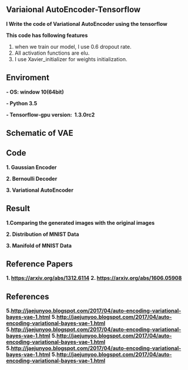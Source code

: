## Variaional AutoEncoder-Tensorflow

**I Write the code of Variational AutoEncoder using the tensorflow**

**This code has following features**
1. when we train our model, I use 0.6 dropout rate.
2. All activation functions are elu.
3. I use Xavier_initializer for weights initialization.

## Enviroment
**- OS: window 10(64bit)**

**- Python 3.5**

**- Tensorflow-gpu version:  1.3.0rc2**

## Schematic of VAE

## Code

**1. Gaussian Encoder**

**2. Bernoulli Decoder**

**3. Variational AutoEncoder**

## Result

**1.Comparing the generated images with the original images**

**2. Distribution of MNIST Data**

**3. Manifold of MNIST Data**
## Reference Papers
**1. https://arxiv.org/abs/1312.6114**
**2. https://arxiv.org/abs/1606.05908**

## References

**5.http://jaejunyoo.blogspot.com/2017/04/auto-encoding-variational-bayes-vae-1.html**
**5.http://jaejunyoo.blogspot.com/2017/04/auto-encoding-variational-bayes-vae-1.html**
**5.http://jaejunyoo.blogspot.com/2017/04/auto-encoding-variational-bayes-vae-1.html**
**5.http://jaejunyoo.blogspot.com/2017/04/auto-encoding-variational-bayes-vae-1.html**
**5.http://jaejunyoo.blogspot.com/2017/04/auto-encoding-variational-bayes-vae-1.html**
**5.http://jaejunyoo.blogspot.com/2017/04/auto-encoding-variational-bayes-vae-1.html**

